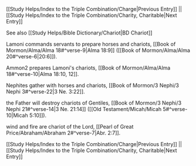 [[Study Helps/Index to the Triple Combination/Charge|Previous Entry]]  ||  [[Study Helps/Index to the Triple Combination/Charity, Charitable|Next Entry]]

 See also [[Study Helps/Bible Dictionary/Chariot|BD Chariot]]

 Lamoni commands servants to prepare horses and chariots, [[Book of Mormon/Alma/Alma 18#^verse-9|Alma 18:9]] ([[Book of Mormon/Alma/Alma 20#^verse-6|20:6]]).

 Ammon2 prepares Lamoni's chariots, [[Book of Mormon/Alma/Alma 18#^verse-10|Alma 18:10, 12]].

 Nephites gather with horses and chariots, [[Book of Mormon/3 Nephi/3 Nephi 3#^verse-22|3 Ne. 3:22]].

 the Father will destroy chariots of Gentiles, [[Book of Mormon/3 Nephi/3 Nephi 21#^verse-14|3 Ne. 21:14]] ([[Old Testament/Micah/Micah 5#^verse-10|Micah 5:10]]).

 wind and fire are chariot of the Lord, [[Pearl of Great Price/Abraham/Abraham 2#^verse-7|Abr. 2:7]].

[[Study Helps/Index to the Triple Combination/Charge|Previous Entry]]  ||  [[Study Helps/Index to the Triple Combination/Charity, Charitable|Next Entry]]